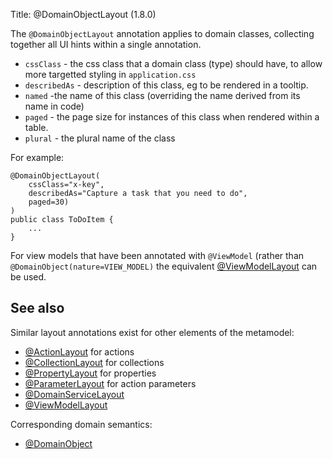 Title: @DomainObjectLayout (1.8.0)

[//]: # (content copied to _user-guide_xxx)

The `@DomainObjectLayout` annotation applies to domain classes, collecting together all UI hints within a single
annotation.

* `cssClass` - the css class that a domain class (type) should have, to allow more targetted styling in `application.css`
* `describedAs` - description of this class, eg to be rendered in a tooltip.
* `named` -the name of this class (overriding the name derived from its name in code)
* `paged` - the page size for instances of this class when rendered within a table.
* `plural` - the plural name of the class


For example:

    @DomainObjectLayout(
        cssClass="x-key",
        describedAs="Capture a task that you need to do",
        paged=30)
    )
    public class ToDoItem {
        ...
    }

For view models that have been annotated with `@ViewModel` (rather than `@DomainObject(nature=VIEW_MODEL)` the
equivalent [@ViewModelLayout](./ViewModelLayout.html) can be used.

## See also

Similar layout annotations exist for other elements of the metamodel:

* [@ActionLayout](./ActionLayout.html) for actions
* [@CollectionLayout](./CollectionLayout.html) for collections
* [@PropertyLayout](./PropertyLayout.html) for properties
* [@ParameterLayout](./ParameterLayout.html) for action parameters
* [@DomainServiceLayout](./DomainServiceLayout.html)
* [@ViewModelLayout](./ViewModelLayout.html)

Corresponding domain semantics:

* [@DomainObject](./DomainObject.html)
